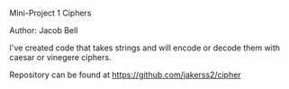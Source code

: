 Mini-Project 1 Ciphers

Author: Jacob Bell

I've created code that takes strings and will encode or decode them with caesar or vinegere ciphers.

Repository can be found at https://github.com/jakerss2/cipher